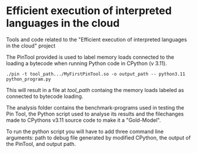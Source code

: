 # Efficient execution of interpreted languages in the cloud
Tools and code related to the "Efficient execution of interpreted languages in the cloud" project

The PinTool provided is used to label memory loads connected to the loading a bytecode when running Python code in CPython (v 3.11).

`./pin -t tool_path.../MyFirstPinTool.so -o output_path -- python3.11 python_program.py`

This will result in a file at *tool_path* containg the memory loads labeled as connected to bytecode loading.

The analysis folder contains the benchmark-programs used in testing the Pin Tool, the Python script used to analyse its results and the filechanges made to CPythons v3.11 source code to make it a "Gold-Model". 

To run the python script you will have to add three command line arguments: path to debug file generated by modified CPython, the output of the PinTool, and output path. 
